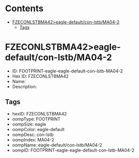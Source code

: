 



Contents
========

* [FZECONLSTBMA42>eagle-default/con-lstb/MA04-2](#fzeconlstbma42eagle-defaultcon-lstbma04-2)
	* [Tags](#tags)

# FZECONLSTBMA42>eagle-default/con-lstb/MA04-2

- ID: FOOTPRINT-eagle-eagle-default-con-lstb-MA04-2
- Hex ID: FZECONLSTBMA42
- Name: 
- Description: 

## Tags

- hexID: FZECONLSTBMA42
- oompType: FOOTPRINT
- oompSize: eagle
- oompColor: eagle-default
- oompDesc: con-lstb
- oompIndex: MA04-2
- oompName: eagle-default/con-lstb/MA04-2
- oompID: FOOTPRINT-eagle-eagle-default-con-lstb-MA04-2

